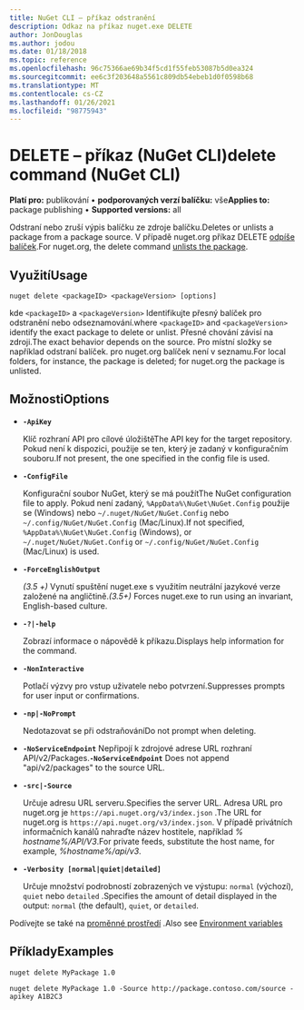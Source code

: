 ```yaml
---
title: NuGet CLI – příkaz odstranění
description: Odkaz na příkaz nuget.exe DELETE
author: JonDouglas
ms.author: jodou
ms.date: 01/18/2018
ms.topic: reference
ms.openlocfilehash: 96c75366ae69b34f5cd1f55feb53087b5d0ea324
ms.sourcegitcommit: ee6c3f203648a5561c809db54ebeb1d0f0598b68
ms.translationtype: MT
ms.contentlocale: cs-CZ
ms.lasthandoff: 01/26/2021
ms.locfileid: "98775943"
---
```

# <a name="delete-command-nuget-cli"></a><span data-ttu-id="a6e86-103">DELETE – příkaz (NuGet CLI)</span><span class="sxs-lookup"><span data-stu-id="a6e86-103">delete command (NuGet CLI)</span></span>

<span data-ttu-id="a6e86-104">**Platí pro:** publikování &bullet; **podporovaných verzí balíčku:** vše</span><span class="sxs-lookup"><span data-stu-id="a6e86-104">**Applies to:** package publishing &bullet; **Supported versions:** all</span></span>

<span data-ttu-id="a6e86-105">Odstraní nebo zruší výpis balíčku ze zdroje balíčku.</span><span class="sxs-lookup"><span data-stu-id="a6e86-105">Deletes or unlists a package from a package source.</span></span> <span data-ttu-id="a6e86-106">V případě nuget.org příkaz DELETE [odpíše balíček](../../nuget-org/policies/deleting-packages.md).</span><span class="sxs-lookup"><span data-stu-id="a6e86-106">For nuget.org, the delete command [unlists the package](../../nuget-org/policies/deleting-packages.md).</span></span>

## <a name="usage"></a><span data-ttu-id="a6e86-107">Využití</span><span class="sxs-lookup"><span data-stu-id="a6e86-107">Usage</span></span>

```cli
nuget delete <packageID> <packageVersion> [options]
```

<span data-ttu-id="a6e86-108">kde `<packageID>` a `<packageVersion>` Identifikujte přesný balíček pro odstranění nebo odseznamování.</span><span class="sxs-lookup"><span data-stu-id="a6e86-108">where `<packageID>` and `<packageVersion>` identify the exact package to delete or unlist.</span></span> <span data-ttu-id="a6e86-109">Přesné chování závisí na zdroji.</span><span class="sxs-lookup"><span data-stu-id="a6e86-109">The exact behavior depends on the source.</span></span> <span data-ttu-id="a6e86-110">Pro místní složky se například odstraní balíček. pro nuget.org balíček není v seznamu.</span><span class="sxs-lookup"><span data-stu-id="a6e86-110">For local folders, for instance, the package is deleted; for nuget.org the package is unlisted.</span></span>

## <a name="options"></a><span data-ttu-id="a6e86-111">Možnosti</span><span class="sxs-lookup"><span data-stu-id="a6e86-111">Options</span></span>

- **`-ApiKey`**

  <span data-ttu-id="a6e86-112">Klíč rozhraní API pro cílové úložiště</span><span class="sxs-lookup"><span data-stu-id="a6e86-112">The API key for the target repository.</span></span> <span data-ttu-id="a6e86-113">Pokud není k dispozici, použije se ten, který je zadaný v konfiguračním souboru.</span><span class="sxs-lookup"><span data-stu-id="a6e86-113">If not present, the one specified in the config file is used.</span></span>

- **`-ConfigFile`**

  <span data-ttu-id="a6e86-114">Konfigurační soubor NuGet, který se má použít</span><span class="sxs-lookup"><span data-stu-id="a6e86-114">The NuGet configuration file to apply.</span></span> <span data-ttu-id="a6e86-115">Pokud není zadaný, `%AppData%\NuGet\NuGet.Config` použije se (Windows) nebo `~/.nuget/NuGet/NuGet.Config` nebo `~/.config/NuGet/NuGet.Config` (Mac/Linux).</span><span class="sxs-lookup"><span data-stu-id="a6e86-115">If not specified, `%AppData%\NuGet\NuGet.Config` (Windows), or `~/.nuget/NuGet/NuGet.Config` or `~/.config/NuGet/NuGet.Config` (Mac/Linux) is used.</span></span>

- **`-ForceEnglishOutput`**

  <span data-ttu-id="a6e86-116">*(3.5 +)* Vynutí spuštění nuget.exe s využitím neutrální jazykové verze založené na angličtině.</span><span class="sxs-lookup"><span data-stu-id="a6e86-116">*(3.5+)* Forces nuget.exe to run using an invariant, English-based culture.</span></span>

- **`-?|-help`**

  <span data-ttu-id="a6e86-117">Zobrazí informace o nápovědě k příkazu.</span><span class="sxs-lookup"><span data-stu-id="a6e86-117">Displays help information for the command.</span></span>

- **`-NonInteractive`**

  <span data-ttu-id="a6e86-118">Potlačí výzvy pro vstup uživatele nebo potvrzení.</span><span class="sxs-lookup"><span data-stu-id="a6e86-118">Suppresses prompts for user input or confirmations.</span></span>

 - **`-np|-NoPrompt`**

   <span data-ttu-id="a6e86-119">Nedotazovat se při odstraňování</span><span class="sxs-lookup"><span data-stu-id="a6e86-119">Do not prompt when deleting.</span></span>

 - <span data-ttu-id="a6e86-120">**`-NoServiceEndpoint`** Nepřipojí k zdrojové adrese URL rozhraní API/v2/Packages.</span><span class="sxs-lookup"><span data-stu-id="a6e86-120">**`-NoServiceEndpoint`** Does not append "api/v2/packages" to the source URL.</span></span>

- **`-src|-Source`**

  <span data-ttu-id="a6e86-121">Určuje adresu URL serveru.</span><span class="sxs-lookup"><span data-stu-id="a6e86-121">Specifies the server URL.</span></span> <span data-ttu-id="a6e86-122">Adresa URL pro nuget.org je `https://api.nuget.org/v3/index.json` .</span><span class="sxs-lookup"><span data-stu-id="a6e86-122">The URL for nuget.org is `https://api.nuget.org/v3/index.json`.</span></span> <span data-ttu-id="a6e86-123">V případě privátních informačních kanálů nahraďte název hostitele, například *% hostname%/API/V3*.</span><span class="sxs-lookup"><span data-stu-id="a6e86-123">For private feeds, substitute the host name, for example, *%hostname%/api/v3*.</span></span>

- **`-Verbosity [normal|quiet|detailed]`**

  <span data-ttu-id="a6e86-124">Určuje množství podrobností zobrazených ve výstupu: `normal` (výchozí), `quiet` nebo `detailed` .</span><span class="sxs-lookup"><span data-stu-id="a6e86-124">Specifies the amount of detail displayed in the output: `normal` (the default), `quiet`, or `detailed`.</span></span>

<span data-ttu-id="a6e86-125">Podívejte se také na [proměnné prostředí](cli-ref-environment-variables.md) .</span><span class="sxs-lookup"><span data-stu-id="a6e86-125">Also see [Environment variables](cli-ref-environment-variables.md)</span></span>

## <a name="examples"></a><span data-ttu-id="a6e86-126">Příklady</span><span class="sxs-lookup"><span data-stu-id="a6e86-126">Examples</span></span>

```cli
nuget delete MyPackage 1.0

nuget delete MyPackage 1.0 -Source http://package.contoso.com/source -apikey A1B2C3
```

